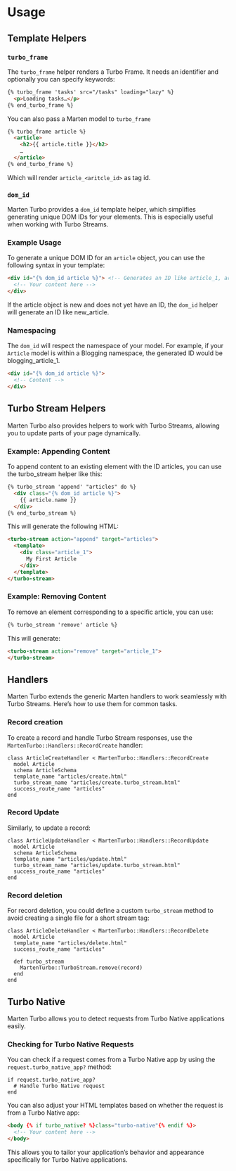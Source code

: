 # Usage

## Template Helpers

### `turbo_frame`

The `turbo_frame` helper renders a Turbo Frame. It needs an identifier and optionally you can specify keywords:

```html
{% turbo_frame 'tasks' src="/tasks" loading="lazy" %}
  <p>Loading tasks…</p>
{% end_turbo_frame %}
```

You can also pass a Marten model to `turbo_frame`

```html
{% turbo_frame article %}
  <article>
    <h2>{{ article.title }}</h2>
    …
  </article>
{% end_turbo_frame %}
```

Which will render `article_<aritcle_id>` as tag id.

### `dom_id`

Marten Turbo provides a `dom_id` template helper, which simplifies generating unique DOM IDs for your elements. This is especially useful when working with Turbo Streams.

### Example Usage

To generate a unique DOM ID for an `article` object, you can use the following syntax in your template:

```html
<div id="{% dom_id article %}"> <!-- Generates an ID like article_1, article_2, etc. -->
  <!-- Your content here -->
</div>
```

If the article object is new and does not yet have an ID, the `dom_id` helper will generate an ID like new_article.

### Namespacing

The `dom_id` will respect the namespace of your model. For example, if your `Article` model is within a Blogging namespace, the generated ID would be blogging_article_1.

```html
<div id="{% dom_id article %}">
  <!-- Content -->
</div>
```

## Turbo Stream Helpers

Marten Turbo also provides helpers to work with Turbo Streams, allowing you to update parts of your page dynamically.

### Example: Appending Content

To append content to an existing element with the ID articles, you can use the turbo_stream helper like this:

```html
{% turbo_stream 'append' "articles" do %}
  <div class="{% dom_id article %}">
    {{ article.name }}
  </div>
{% end_turbo_stream %}
````

This will generate the following HTML:

```html
<turbo-stream action="append" target="articles">
  <template>
    <div class="article_1">
      My First Article
    </div>
  </template>
</turbo-stream>
```

### Example: Removing Content

To remove an element corresponding to a specific article, you can use:

```html
{% turbo_stream 'remove' article %}
```

This will generate:

```html
<turbo-stream action="remove" target="article_1">
</turbo-stream>
```

## Handlers

Marten Turbo extends the generic Marten handlers to work seamlessly with Turbo Streams. Here’s how to use them for common tasks.

### Record creation

To create a record and handle Turbo Stream responses, use the `MartenTurbo::Handlers::RecordCreate` handler:

```crystal
class ArticleCreateHandler < MartenTurbo::Handlers::RecordCreate
  model Article
  schema ArticleSchema
  template_name "articles/create.html"
  turbo_stream_name "articles/create.turbo_stream.html"
  success_route_name "articles"
end
```

### Record Update

Similarly, to update a record:

```crystal
class ArticleUpdateHandler < MartenTurbo::Handlers::RecordUpdate
  model Article
  schema ArticleSchema
  template_name "articles/update.html"
  turbo_stream_name "articles/update.turbo_stream.html"
  success_route_name "articles"
end
```

### Record deletion

For record deletion, you could define a custom `turbo_stream` method to avoid creating a single file for a short stream tag:

```crystal
class ArticleDeleteHandler < MartenTurbo::Handlers::RecordDelete
  model Article
  template_name "articles/delete.html"
  success_route_name "articles"

  def turbo_stream
    MartenTurbo::TurboStream.remove(record)
  end
end
```

## Turbo Native

Marten Turbo allows you to detect requests from Turbo Native applications easily.

### Checking for Turbo Native Requests

You can check if a request comes from a Turbo Native app by using the `request.turbo_native_app?` method:

```crystal
if request.turbo_native_app?
  # Handle Turbo Native request
end
```

You can also adjust your HTML templates based on whether the request is from a Turbo Native app:

```html
<body {% if turbo_native? %}class="turbo-native"{% endif %}>
  <!-- Your content here -->
</body>
```

This allows you to tailor your application’s behavior and appearance specifically for Turbo Native applications.

